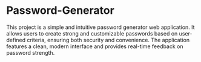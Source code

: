 # Password-Generator
This project is a simple and intuitive password generator web application. It allows users to create strong and customizable passwords based on user-defined criteria, ensuring both security and convenience. The application features a clean, modern interface and provides real-time feedback on password strength.
